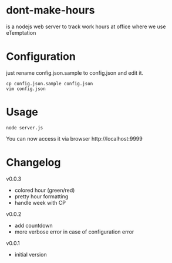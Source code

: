 dont-make-hours
===============

is a nodejs web server to track work hours at office where we use eTemptation

Configuration
=============

just rename config.json.sample to config.json and edit it.

```
cp config.json.sample config.json
vim config.json
```

Usage
=====

```
node server.js
```

You can now access it via browser http://localhost:9999

Changelog
=========

v0.0.3
 - colored hour (green/red)
 - pretty hour formatting
 - handle week with CP

v0.0.2
 - add countdown
 - more verbose error in case of configuration error

v0.0.1
 - initial version
